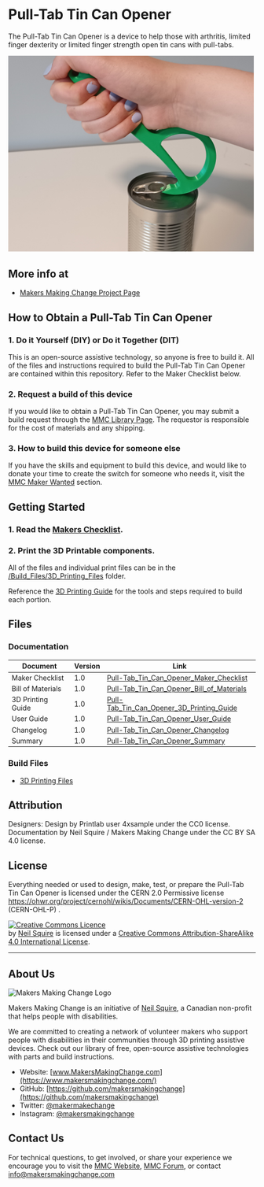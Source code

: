 # Pull-Tab Tin Can Opener
The Pull-Tab Tin Can Opener is a device to help those with arthritis, limited finger dexterity or limited finger strength open tin cans with pull-tabs.

<img src="Photos/Pull-Tab_Tin_Can_Opener_1.jpg" width="500" alt="Picture of Pull-Tab Tin Can Opener.">

## More info at
- [Makers Making Change Project Page](<https://makersmakingchange.com/project/pull-tab-tin-can-opener/>)


## How to Obtain a Pull-Tab Tin Can Opener
### 1. Do it Yourself (DIY) or Do it Together (DIT)

This is an open-source assistive technology, so anyone is free to build it. All of the files and instructions required to build the Pull-Tab Tin Can Opener are contained within this repository. Refer to the Maker Checklist below.

### 2. Request a build of this device

If you would like to obtain a Pull-Tab Tin Can Opener, you may submit a build request through the [MMC Library Page](https://makersmakingchange.com/project/device-name/pull-tab-tin-can-opener/). The requestor is responsible for the cost of materials and any shipping.

### 3. How to build this device for someone else

If you have the skills and equipment to build this device, and would like to donate your time to create the switch for someone who needs it, visit the [MMC Maker Wanted](https://makersmakingchange.com/maker-wanted/) section.

## Getting Started

### 1. Read the [Makers Checklist](/Documentation/Pull-Tab_Tin_Can_Opener_Maker_Checklist_V1.0.pdf).

### 2. Print the 3D Printable components.

All of the files and individual print files can be in the [/Build_Files/3D_Printing_Files](/Build_Files/3D_Print_Files/) folder.

Reference the [3D Printing Guide](/Documentation/Pull-Tab_Tin_Can_Opener_3D_Printing_Guide_V1.0.pdf) for the tools and steps required to build each portion.

## Files
### Documentation
| Document             | Version | Link |
|----------------------|---------|------|
| Maker Checklist      | 1.0     | [Pull-Tab_Tin_Can_Opener_Maker_Checklist](/Documentation/Pull-Tab_Tin_Can_Opener_Maker_Checklist_V1.0.pdf)     |
| Bill of Materials    | 1.0     | [Pull-Tab_Tin_Can_Opener_Bill_of_Materials](/Documentation/Pull-Tab_Tin_Can_Opener_BOM_V1.0.csv)     |
| 3D Printing Guide    | 1.0     | [Pull-Tab_Tin_Can_Opener_3D_Printing_Guide](/Documentation/Pull-Tab_Tin_Can_Opener_3D_Printing_Guide_V1.0.pdf)     |
| User Guide           | 1.0     | [Pull-Tab_Tin_Can_Opener_User_Guide](/Documentation/Pull-Tab_Tin_Can_Opener_User_Guide_V1.0.pdf)    |
| Changelog            | 1.0     | [Pull-Tab_Tin_Can_Opener_Changelog](/Documentation/Pull-Tab_Tin_Can_Opener_Changelog_V1.0.pdf)     |
| Summary              | 1.0     | [Pull-Tab_Tin_Can_Opener_Summary](/Documentation/Pull-Tab_Tin_Can_Opener_Summary_V1.0.pdf)     |

### Build Files
 - [3D Printing Files](/Build_Files/3D_Print_Files)

## Attribution
Designers:
Design by Printlab user 4xsample under the CC0 license.
Documentation by Neil Squire / Makers Making Change under the CC BY SA 4.0 license.


## License
Everything needed or used to design, make, test, or prepare the Pull-Tab Tin Can Opener is licensed under the CERN 2.0 Permissive license <https://ohwr.org/project/cernohl/wikis/Documents/CERN-OHL-version-2> (CERN-OHL-P) . 


<a rel="license" href="http://creativecommons.org/licenses/by-sa/4.0/"><img alt="Creative Commons Licence" style="border-width:0" src="https://i.creativecommons.org/l/by-sa/4.0/88x31.png" /></a><br /><span xmlns:dct="http://purl.org/dc/terms/" property="dct:title"><Pull-Tab Tin Can Opener></span> by <a xmlns:cc="http://creativecommons.org/ns#" href="www.makersmakingchange.com" property="cc:attributionName" rel="cc:attributionURL">Neil Squire</a> is licensed under a <a rel="license" href="http://creativecommons.org/licenses/by-sa/4.0/">Creative Commons Attribution-ShareAlike 4.0 International License</a>.


---
<!-- ABOUT MMC START -->
## About Us
<img src="https://www.makersmakingchange.com/wp-content/uploads/logo/mmc_logo.svg" width="500" alt="Makers Making Change Logo">

Makers Making Change is an initiative of [Neil Squire](https://www.neilsquire.ca/), a Canadian non-profit that helps people with disabilities.

We are committed to creating a network of volunteer makers who support people with disabilities in their communities through 3D printing assistive devices. Check out our library of free, open-source assistive technologies with parts and build instructions.

 - Website: [www.MakersMakingChange.com](https://www.makersmakingchange.com/)
 - GitHub: [https://github.com/makersmakingchange](https://github.com/makersmakingchange)
 - Twitter: [@makermakechange](https://twitter.com/makermakechange)
 - Instagram: [@makersmakingchange](https://www.instagram.com/makersmakingchange)

## Contact Us

For technical questions, to get involved, or share your experience we encourage you to visit the [MMC Website](https://www.makersmakingchange.com/), [MMC Forum](https://makersmakingchange.com/forum), or contact info@makersmakingchange.com
<!-- ABOUT MMC END -->
